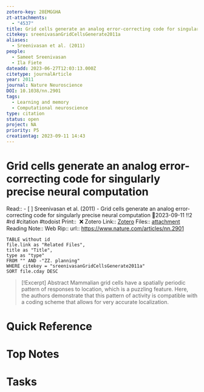 ```yaml
---
zotero-key: 28EMGGHA
zt-attachments:
  - "4537"
title: Grid cells generate an analog error-correcting code for singularly precise neural computation
citekey: sreenivasanGridCellsGenerate2011a
aliases:
  - Sreenivasan et al. (2011)
people:
  - Sameet Sreenivasan
  - Ila Fiete
dateadd: 2023-06-27T12:03:13.000Z
citetype: journalArticle
year: 2011
journal: Nature Neuroscience
DOI: 10.1038/nn.2901
tags:
  - Learning and memory
  - Computational neuroscience
type: citation
status: open
project: NA
priority: P5
creationtag: 2023-09-11 14:43
---
```

# Grid cells generate an analog error-correcting code for singularly precise neural computation
Read:: - [ ] Sreenivasan et al. (2011) - Grid cells generate an analog error-correcting code for singularly precise neural computation 🛫2023-09-11 !!2 #rd #citation #todoist
Print::  ❌
Zotero Link:: [Zotero](zotero://select/library/items/28EMGGHA) 
Files:: [attachment](<file:///C:/Users/michaelt/Insync/m@tarlton.info/Google%20Drive/06.%20Zotero/storage_new/Nature%20Neuroscience_2011/Sreenivasan_Fiete_2011_Grid%20cells%20generate%20an%20analog%20error-correcting%20code%20for%20singularly%20precise.pdf>)
Reading Note::
Web Rip::
url:: https://www.nature.com/articles/nn.2901

```dataview
TABLE without id
file.link as "Related Files",
title as "Title",
type as "type"
FROM "" AND -"ZZ. planning"
WHERE citekey = "sreenivasanGridCellsGenerate2011a" 
SORT file.cday DESC
```

> [!Excerpt] Abstract
> Mammalian grid cells have a spatially periodic pattern of responses to location, which is a puzzling feature. Here, the authors demonstrate that this pattern of activity is compatible with a coding scheme that allows for very accurate localization.

# Quick Reference

# Top Notes

# Tasks
























